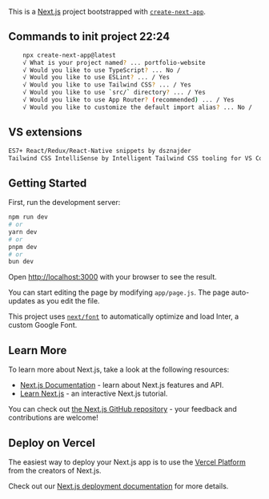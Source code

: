 This is a [Next.js](https://nextjs.org/) project bootstrapped with [`create-next-app`](https://github.com/vercel/next.js/tree/canary/packages/create-next-app).

## Commands to init project 22:24

```bash
    npx create-next-app@latest
    √ What is your project named? ... portfolio-website
    √ Would you like to use TypeScript? ... No / 
    √ Would you like to use ESLint? ... / Yes
    √ Would you like to use Tailwind CSS? ... / Yes
    √ Would you like to use `src/` directory? ... / Yes
    √ Would you like to use App Router? (recommended) ... / Yes
    √ Would you like to customize the default import alias? ... No /
```

## VS extensions

```bash
ES7+ React/Redux/React-Native snippets by dsznajder
Tailwind CSS IntelliSense by Intelligent Tailwind CSS tooling for VS Code
```

## Getting Started

First, run the development server:

```bash
npm run dev
# or
yarn dev
# or
pnpm dev
# or
bun dev
```

Open [http://localhost:3000](http://localhost:3000) with your browser to see the result.

You can start editing the page by modifying `app/page.js`. The page auto-updates as you edit the file.

This project uses [`next/font`](https://nextjs.org/docs/basic-features/font-optimization) to automatically optimize and load Inter, a custom Google Font.

## Learn More

To learn more about Next.js, take a look at the following resources:

- [Next.js Documentation](https://nextjs.org/docs) - learn about Next.js features and API.
- [Learn Next.js](https://nextjs.org/learn) - an interactive Next.js tutorial.

You can check out [the Next.js GitHub repository](https://github.com/vercel/next.js/) - your feedback and contributions are welcome!

## Deploy on Vercel

The easiest way to deploy your Next.js app is to use the [Vercel Platform](https://vercel.com/new?utm_medium=default-template&filter=next.js&utm_source=create-next-app&utm_campaign=create-next-app-readme) from the creators of Next.js.

Check out our [Next.js deployment documentation](https://nextjs.org/docs/deployment) for more details.
